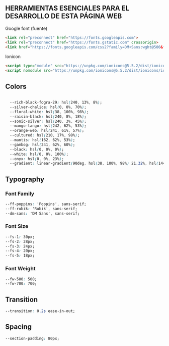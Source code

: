  ## HERRAMIENTAS ESENCIALES PARA EL DESARROLLO DE ESTA PÁGINA WEB

Google font (fuente)

``` html
<link rel="preconnect" href="https://fonts.googleapis.com">
<link rel="preconnect" href="https://fonts.gstatic.com" crossorigin>
<link href="https://fonts.googleapis.com/css2?family=DM+Sans:wght@500&family=Poppins:wght@600;700&family=Rubik:wght@400;500&display=swap" rel="stylesheet">
```

Ionicon

``` html
<script type="module" src="https://unpkg.com/ionicons@5.5.2/dist/ionicons/ionicons.esm.js"></script>
<script nomodule src="https://unpkg.com/ionicons@5.5.2/dist/ionicons/ionicons.js"></script>
```

## Colors

``` css

  --rich-black-fogra-29: hsl(240, 13%, 8%);
  --silver-chalice: hsl(0, 0%, 70%);
  --floral-white: hsl(38, 100%, 98%);
  --raisin-black: hsl(240, 8%, 18%);
  --sonic-silver: hsl(240, 3%, 45%);
  --mango-tango: hsl(242, 62%, 53%);
  --orange-web: hsl(241, 61%, 57%);
  --cultured: hsl(210, 17%, 98%);
  --mantis: hsl(162, 62%, 53%);
  --gambog: hsl(241, 62%, 60%);
  --black: hsl(0, 0%, 0%);
  --white: hsl(0, 0%, 100%);
  --onyx: hsl(0, 0%, 23%);
  --gradient: linear-gradient(90deg, hsl(38, 100%, 98%) 21.32%, hsl(144, 45%, 98%) 130%);

```

## Typography

### Font Family

``` css
--ff-poppins: 'Poppins', sans-serif;
--ff-rubik: 'Rubik', sans-serif;
--dm-sans: 'DM Sans', sans-serif;
```

### Font Size

``` css
--fs-1: 30px;
--fs-2: 28px;
--fs-3: 24px;
--fs-4: 20px;
--fs-5: 18px;
```

### Font Weight

``` css
--fw-500: 500;
--fw-700: 700;
```

## Transition

``` css
--transition: 0.2s ease-in-out;
```

## Spacing

``` css
--section-padding: 80px;
```
